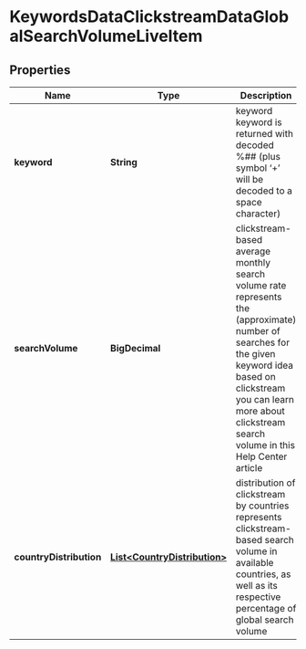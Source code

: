 

# KeywordsDataClickstreamDataGlobalSearchVolumeLiveItem


## Properties

| Name | Type | Description | Notes |
|------------ | ------------- | ------------- | -------------|
|**keyword** | **String** | keyword keyword is returned with decoded %## (plus symbol ‘+’ will be decoded to a space character) |  [optional] |
|**searchVolume** | **BigDecimal** | clickstream-based average monthly search volume rate represents the (approximate) number of searches for the given keyword idea based on clickstream you can learn more about clickstream search volume in this Help Center article |  [optional] |
|**countryDistribution** | [**List&lt;CountryDistribution&gt;**](CountryDistribution.md) | distribution of clickstream by countries represents clickstream-based search volume in available countries, as well as its respective percentage of global search volume |  [optional] |



